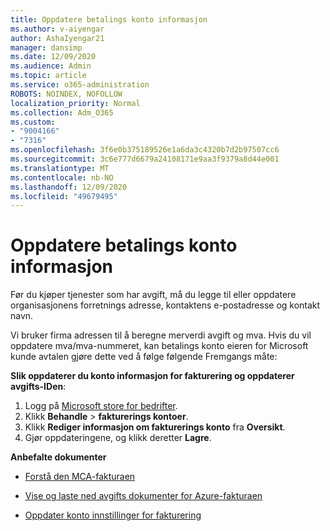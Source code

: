 ```yaml
---
title: Oppdatere betalings konto informasjon
ms.author: v-aiyengar
author: AshaIyengar21
manager: dansimp
ms.date: 12/09/2020
ms.audience: Admin
ms.topic: article
ms.service: o365-administration
ROBOTS: NOINDEX, NOFOLLOW
localization_priority: Normal
ms.collection: Adm_O365
ms.custom:
- "9004166"
- "7316"
ms.openlocfilehash: 3f6e0b375189526e1a6da3c4320b7d2b97507cc6
ms.sourcegitcommit: 3c6e777d6679a24108171e9aa3f9379a8d44e001
ms.translationtype: MT
ms.contentlocale: nb-NO
ms.lasthandoff: 12/09/2020
ms.locfileid: "49679495"
---
```

# <a name="how-to-update-billing-account-information"></a>Oppdatere betalings konto informasjon

Før du kjøper tjenester som har avgift, må du legge til eller oppdatere organisasjonens forretnings adresse, kontaktens e-postadresse og kontakt navn.

Vi bruker firma adressen til å beregne merverdi avgift og mva. Hvis du vil oppdatere mva/mva-nummeret, kan betalings konto eieren for Microsoft kunde avtalen gjøre dette ved å følge følgende Fremgangs måte:

**Slik oppdaterer du konto informasjon for fakturering og oppdaterer avgifts-IDen**:

1. Logg på [Microsoft store for bedrifter](https://businessstore.microsoft.com/).
1. Klikk **Behandle**  >  **fakturerings kontoer**.
1. Klikk **Rediger informasjon om fakturerings konto** fra **Oversikt**.
1. Gjør oppdateringene, og klikk deretter **Lagre**. 

**Anbefalte dokumenter**

- [Forstå den MCA-fakturaen](https://docs.microsoft.com/azure/cost-management-billing/understand/mca-understand-your-invoice)

- [Vise og laste ned avgifts dokumenter for Azure-fakturaen](https://docs.microsoft.com/azure/cost-management-billing/understand/mca-download-tax-document)

- [Oppdater konto innstillinger for fakturering](https://docs.microsoft.com/microsoft-store/update-microsoft-store-for-business-account-settings)  
